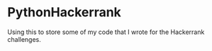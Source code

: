 # PythonHackerrank

Using this to store some of my code that I wrote for the Hackerrank challenges.
